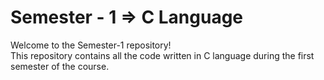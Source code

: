 # Semester - 1 => C Language
Welcome to the Semester-1 repository!
<br>
This repository contains all the code written in C language during the first semester of the course.
